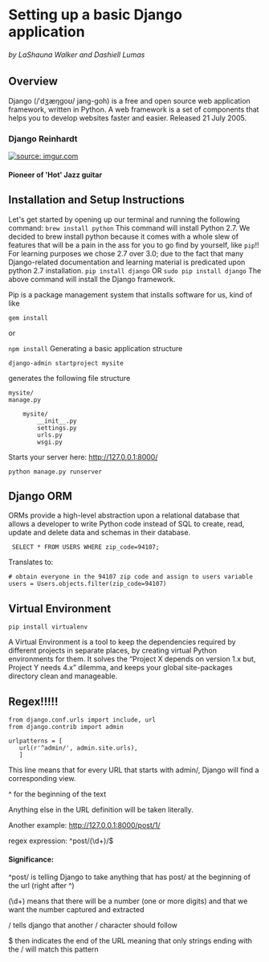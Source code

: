 # Setting up a basic Django application
###### by LaShauna Walker and Dashiell Lumas
## Overview
Django (/ˈdʒæŋɡoʊ/ jang-goh) is a free and open source web application framework, written in Python. A web framework is a set of components that helps you to develop websites faster and easier. Released 21 July 2005.
### Django Reinhardt
<a href="http://imgur.com/njkQ85h"><img src="http://i.imgur.com/njkQ85h.jpg" title="source: imgur.com" /></a>

#### Pioneer of 'Hot' Jazz guitar

## Installation and Setup Instructions
Let's get started by opening up our terminal and running the following command:
``
brew install python
``
This command will install Python 2.7. We decided to brew install python because it comes with a whole slew of features that will be a pain in the ass for you to go find by yourself, like ``pip``!!
For learning purposes we chose 2.7 over 3.0; due to the fact that many Django-related documentation and learning material is predicated upon python 2.7 installation. 
``
pip install django
``
OR
``
sudo pip install django
``
The above command will install the Django framework.

Pip is a package management system that installs software for us, kind of like 

```gem install``` 

or 

```npm install```
Generating a basic application structure

```django-admin startproject mysite``` 

generates the following file structure

```
mysite/
manage.py
    
    mysite/
        __init__.py
        settings.py
        urls.py
        wsgi.py
```

Starts your server here: http://127.0.0.1:8000/

```python manage.py runserver```


## Django ORM
ORMs provide a high-level abstraction upon a relational database that allows a developer to write Python code instead of SQL to create, read, update and delete data and schemas in their database.
```
 SELECT * FROM USERS WHERE zip_code=94107;
 ```
 
 Translates to:
 
 ```
 # obtain everyone in the 94107 zip code and assign to users variable
users = Users.objects.filter(zip_code=94107)
 ```



## Virtual Environment

```pip install virtualenv```

A Virtual Environment is a tool to keep the dependencies required by different projects in separate places, by creating virtual Python environments for them. It solves the “Project X depends on version 1.x but, Project Y needs 4.x” dilemma, and keeps your global site-packages directory clean and manageable.

## Regex!!!!!
```
from django.conf.urls import include, url
from django.contrib import admin
```
```
urlpatterns = [
   url(r'^admin/', admin.site.urls),
   ]
```
This line means that for every URL that starts with admin/, Django will find a corresponding view.

^ for the beginning of the text

Anything else in the URL definition will be taken literally.

Another example: http://127.0.0.1:8000/post/1/

regex expression: ^post/(\d+)/$
#### Significance: 
^post/ is telling Django to take anything that has post/ at the beginning of the url (right after ^)

(\d+) means that there will be a number (one or more digits) and that we want the number captured and extracted

/ tells django that another / character should follow

$ then indicates the end of the URL meaning that only strings ending with the / will match this pattern
